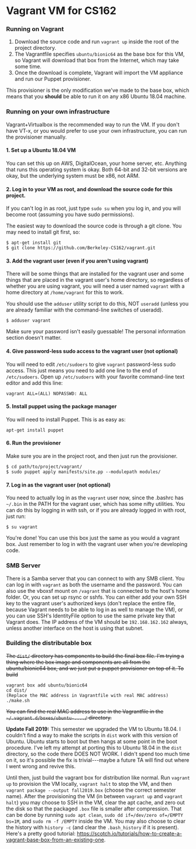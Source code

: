 Vagrant VM for CS162
====================

### Running on Vagrant

1. Download the source code and run `vagrant up` inside the root of the project
   directory.
1. The Vagrantfile specifies `ubuntu/bionic64` as the base box for this VM, so
   Vagrant will download that box from the Internet, which may take some time.
1. Once the download is complete, Vagrant will import the VM appliance and run
   our Puppet provisioner.

This provisioner is the only modification we've made to the base box, which
means that you **should** be able to run it on any x86 Ubuntu 18.04 machine.

### Running on your own infrastructure

Vagrant+Virtualbox is the recommended way to run the VM. If you don't have VT-x,
or you would prefer to use your own infrastructure, you can run the provisioner
manually.

#### 1. Set up a Ubuntu 18.04 VM

You can set this up on AWS, DigitalOcean, your home server, etc. Anything that
runs this operating system is okay. Both 64-bit and 32-bit versions are okay,
but the underlying system must be x86, not ARM.

#### 2. Log in to your VM as root, and download the source code for this project.

If you can't log in as root, just type `sudo su` when you log in, and you will
become root (assuming you have sudo permissions).

The easiest way to download the source code is through a git clone. You may need
to install git first, so:

```shell
$ apt-get install git
$ git clone https://github.com/Berkeley-CS162/vagrant.git
```

#### 3. Add the vagrant user (even if you aren't using vagrant)

There will be some things that are installed for the vagrant user and some
things that are placed in the vagrant user's home directory, so regardless of
whether you are using vagrant, you will need a user named `vagrant` with a home
directory at `/home/vagrant` for this to work.

You should use the `adduser` utility script to do this, NOT `useradd` (unless
you are already familiar with the command-line switches of useradd).

```shell
$ adduser vagrant
```

Make sure your password isn't easily guessable! The personal information section
doesn't matter.

#### 4. Give password-less sudo access to the vagrant user (not optional)

You will need to edit `/etc/sudoers` to give `vagrant` password-less sudo
access. This just means you need to add one line to the end of `/etc/sudoers`.
Open up `/etc/sudoers` with your favorite command-line text editor and add this
line:

```
vagrant ALL=(ALL) NOPASSWD: ALL
```

#### 5. Install puppet using the package manager

You will need to install Puppet. This is as easy as:

```shell
apt-get install puppet
```

#### 6. Run the provisioner

Make sure you are in the project root, and then just run the provisioner.

```shell
$ cd path/to/project/vagrant/
$ sudo puppet apply manifests/site.pp --modulepath modules/
```

#### 7. Log in as the vagrant user (not optional)

You need to actually log in as the `vagrant` user now, since the .bashrc has
`~/.bin` in the PATH for the vagrant user, which has some nifty utilities. You
can do this by logging in with ssh, or if you are already logged in with root,
just run:

```
$ su vagrant
```

You're done! You can use this box just the same as you would a vagrant box. Just
remember to log in with the vagrant user when you're developing code.

### SMB Server

There is a Samba server that you can connect to with any SMB client. You can
log in with `vagrant` as both the username and the password. You can also use
the vboxsf mount on `/vagrant` that is connected to the host's home folder. Or,
you can set up rsync or sshfs. You can either add your own SSH key to the
vagrant user's authorized keys (don't replace the entire file, because Vagrant
needs to be able to log in as well to manage the VM), or you can use SSH's
IdentityFile option to use the same private key that Vagrant does. The IP
address of the VM should be `192.168.162.162` always, unless another interface
on the host is using that subnet.

### Building the distributable box

~~The `dist/` directory has components to build the final box file. I'm trying a
thing where the box image and components are all from the ubuntu/bionic64 box,
and we just put a puppet provisioner on top of it. To build~~

    vagrant box add ubuntu/bionic64
    cd dist/
    (Replace the MAC address in Vagrantfile with real MAC address)
    ./make.sh

~~You can find the real MAC address to use in the Vagrantfile in the
`~/.vagrant.d/boxes/ubuntu-..../` directory.~~

**Update Fall 2019:** This semester we upgraded the VM to Ubuntu 18.04. I couldn't find a way to make the scripts in `dist` work with this version of Ubuntu. Ubuntu starts to boot but then hangs at some point in the boot procedure. I've left my attempt at porting this to Ubuntu 18.04 in the `dist` directory, so the code there DOES NOT WORK. I didn't spend too much time on it, so it's possible the fix is trivial---maybe a future TA will find out where I went wrong and revive this.

Until then, just build the vagrant box for distribution like normal. Run `vagrant up` to provision the VM locally, `vagrant halt` to stop the VM, and then `vagrant package --output fall2019.box` (choose the correct semester name). After the provisioning the VM (in between `vagrant up` and `vagrant halt`) you may choose to SSH in the VM, clear the apt cache, and zero out the disk so that the packaged `.box` file is smaller after compression. That can be done by running `sudo apt clean`, `sudo dd if=/dev/zero of=/EMPTY bs=1M`, and `sudo rm -f /EMPTY` inside the VM. You may also choose to clear the history with `history -c` (and clear the `.bash_history` if it is present). Here's a pretty good tutorial: https://scotch.io/tutorials/how-to-create-a-vagrant-base-box-from-an-existing-one.
